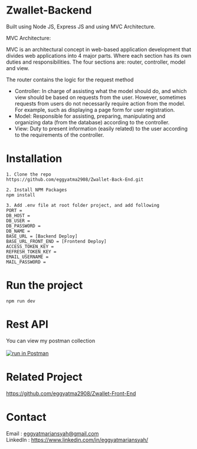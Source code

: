 # Zwallet-Backend

Built using Node JS, Express JS and using MVC Architecture.

MVC Architecture:

MVC is an architectural concept in web-based application development that divides web applications into 4 major parts. Where each section has its own duties and responsibilities. The four sections are: router, controller, model and view.

The router contains the logic for the request method
- Controller: In charge of assisting what the model should do, and which view should be based on requests from the user. However, sometimes requests from users do not necessarily require action from the model. For example, such as displaying a page form for user registration.
- Model: Responsible for assisting, preparing, manipulating and organizing data (from the database) according to the controller.
- View: Duty to present information (easily related) to the user according to the requirements of the controller.

# Installation
```
1. Clone the repo
https://github.com/eggyatma2908/Zwallet-Back-End.git

2. Install NPM Packages
npm install

3. Add .env file at root folder project, and add following
PORT = 
DB_HOST = 
DB_USER = 
DB_PASSWORD = 
DB_NAME = 
BASE_URL = [Backend Deploy]
BASE_URL_FRONT_END = [Frontend Deploy]
ACCESS_TOKEN_KEY = 
REFRESH_TOKEN_KEY = 
EMAIL_USERNAME = 
MAIL_PASSWORD = 
```

# Run the project
```
npm run dev
```

# Rest API
You can view my postman collection <br> <br>
[![run in Postman](https://run.pstmn.io/button.svg)]()

# Related Project
https://github.com/eggyatma2908/Zwallet-Front-End

# Contact
Email : eggyatmariansyah@gmail.com <br>
LinkedIn : https://www.linkedin.com/in/eggyatmariansyah/

